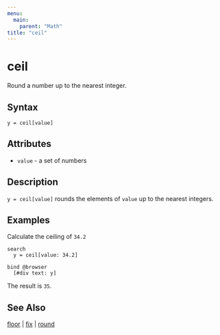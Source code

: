 ```yaml
---
menu:
  main:
    parent: "Math"
title: "ceil"
---
```


# ceil

Round a number up to the nearest integer.

## Syntax

```eve
y = ceil[value]
```

## Attributes

- `value` - a set of numbers

## Description

`y = ceil[value]` rounds the elements of `value` up to the nearest integers. 

## Examples

Calculate the ceiling of `34.2`

```eve
search
  y = ceil[value: 34.2]
  
bind @browser
  [#div text: y]
```

The result is `35`.

## See Also

[floor](../floor) | [fix](../fix) | [round](../round)